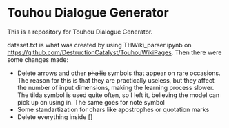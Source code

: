 # Touhou Dialogue Generator

This is a repository for Touhou Dialogue Generator.

dataset.txt is what was created by using THWiki_parser.ipynb on https://github.com/DestructionCatalyst/TouhouWikiPages.
Then there were some changes made:
- Delete arrows and other ~~phallic~~ symbols that appear on rare occasions. The reason for this is that they are practically useless, but they affect the number of input dimensions, making the learning process slower. The tilda symbol is used quite often, so I left it, believing the model can pick up on using in. The same goes for note symbol
- Some standartization for chars like apostrophes or quotation marks
- Delete everything inside []
